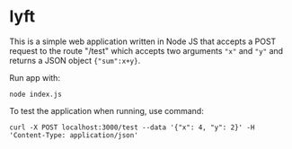 # lyft

This is a simple web application written in Node JS that accepts a POST request to the route "/test" which accepts two arguments `"x"` and `"y"` and returns a JSON object `{"sum":x+y}`. 

Run app with:

`node index.js`

To test the application when running, use command:

 `curl -X POST localhost:3000/test --data '{"x": 4, "y": 2}' -H 'Content-Type: application/json'`
